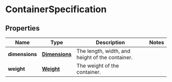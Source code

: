 
# ContainerSpecification

## Properties
Name | Type | Description | Notes
------------ | ------------- | ------------- | -------------
**dimensions** | [**Dimensions**](Dimensions.md) | The length, width, and height of the container. | 
**weight** | [**Weight**](Weight.md) | The weight of the container. | 



